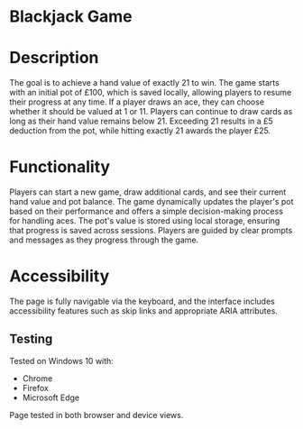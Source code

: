 # Blackjack Game

# Description

The goal is to achieve a hand value of exactly 21 to win. The game starts with an initial pot of £100, which is saved locally, allowing players to resume their progress at any time. If a player draws an ace, they can choose whether it should be valued at 1 or 11. Players can continue to draw cards as long as their hand value remains below 21. Exceeding 21 results in a £5 deduction from the pot, while hitting exactly 21 awards the player £25.

# Functionality

Players can start a new game, draw additional cards, and see their current hand value and pot balance. The game dynamically updates the player's pot based on their performance and offers a simple decision-making process for handling aces. The pot's value is stored using local storage, ensuring that progress is saved across sessions. Players are guided by clear prompts and messages as they progress through the game.

# Accessibility

The page is fully navigable via the keyboard, and the interface includes accessibility features such as skip links and appropriate ARIA attributes.

## Testing

Tested on Windows 10 with:

- Chrome
- Firefox
- Microsoft Edge

Page tested in both browser and device views.
